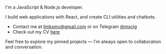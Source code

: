 I'm a JavaScript & Node.js developer.

I build web applications with React, and create CLI utilities and chatbots.

* Contact me at [ilmksmv@gmail.com](mailto:ilmksmv@gmail.com) or on Telegram [@mxclg](https://t.me/mxclg)  
* Check out my CV [here](https://cv.hexlet.io/ru/resumes/4128)

Feel free to explore my pinned projects — I'm always open to collaboration and conversation.
